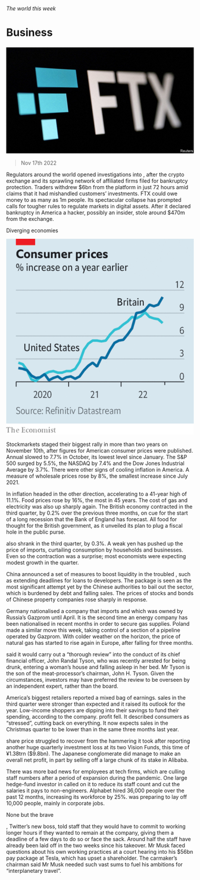 ###### The world this week

# Business 

#####  

![image](images/20221119_WWP501.jpg) 

> Nov 17th 2022 

Regulators around the world opened investigations into , after the crypto exchange and its sprawling network of affiliated firms filed for bankruptcy protection. Traders withdrew $6bn from the platform in just 72 hours amid claims that it had mishandled customers’ investments. FTX could owe money to as many as 1m people. Its spectacular collapse has prompted calls for tougher rules to regulate markets in digital assets. After it declared bankruptcy in America a hacker, possibly an insider, stole around $470m from the exchange.

Diverging economies

![image](images/20221119_WWC790.png) 


Stockmarkets staged their biggest rally in more than two years on November 10th, after figures for American consumer prices were published. Annual slowed to 7.7% in October, its lowest level since January. The S&amp;P 500 surged by 5.5%, the NASDAQ by 7.4% and the Dow Jones Industrial Average by 3.7%. There were other signs of cooling inflation in America. A measure of wholesale prices rose by 8%, the smallest increase since July 2021. 

In  inflation headed in the other direction, accelerating to a 41-year high of 11.1%. Food prices rose by 16%, the most in 45 years. The cost of gas and electricity was also up sharply again. The British economy contracted in the third quarter, by 0.2% over the previous three months, on cue for the start of a long recession that the Bank of England has forecast. All food for thought for the British government, as it unveiled its plan to plug a fiscal hole in the public purse. 

 also shrank in the third quarter, by 0.3%. A weak yen has pushed up the price of imports, curtailing consumption by households and businesses. Even so the contraction was a surprise; most economists were expecting modest growth in the quarter. 

China announced a set of measures to boost liquidity in the troubled , such as extending deadlines for loans to developers. The package is seen as the most significant attempt yet by the Chinese authorities to bail out the sector, which is burdened by debt and falling sales. The prices of stocks and bonds of Chinese property companies rose sharply in response. 

Germany nationalised a company that imports and which was owned by Russia’s Gazprom until April. It is the second time an energy company has been nationalised in recent months in order to secure gas supplies. Poland made a similar move this week, taking control of a section of a pipeline operated by Gazprom. With colder weather on the horizon, the price of natural gas has started to rise again in Europe, after falling for three months. 

 said it would carry out a “thorough review” into the conduct of its chief financial officer, John Randal Tyson, who was recently arrested for being drunk, entering a woman’s house and falling asleep in her bed. Mr Tyson is the son of the meat-processor’s chairman, John H. Tyson. Given the circumstances, investors may have preferred the review to be overseen by an independent expert, rather than the board. 

America’s biggest retailers reported a mixed bag of earnings.  sales in the third quarter were stronger than expected and it raised its outlook for the year. Low-income shoppers are dipping into their savings to fund their spending, according to the company.  profit fell. It described consumers as “stressed”, cutting back on everything. It now expects sales in the Christmas quarter to be lower than in the same three months last year. 

 share price struggled to recover from the hammering it took after reporting another huge quarterly investment loss at its two Vision Funds, this time of ¥1.38trn ($9.8bn). The Japanese conglomerate did manage to make an overall net profit, in part by selling off a large chunk of its stake in Alibaba. 

There was more bad news for employees at tech firms, which are culling staff numbers after a period of expansion during the pandemic. One large hedge-fund investor in  called on it to reduce its staff count and cut the salaries it pays to non-engineers. Alphabet hired 36,000 people over the past 12 months, increasing its workforce by 25%.  was preparing to lay off 10,000 people, mainly in corporate jobs. 

None but the brave

, Twitter’s new boss, told staff that they would have to commit to working longer hours if they wanted to remain at the company, giving them a deadline of a few days to do so or face the sack. Around half the staff have already been laid off in the two weeks since his takeover. Mr Musk faced questions about his own working practices at a court hearing into his $56bn pay package at Tesla, which has upset a shareholder. The carmaker’s chairman said Mr Musk needed such vast sums to fuel his ambitions for “interplanetary travel”. 

